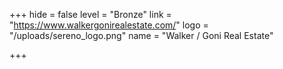 +++
hide = false
level = "Bronze"
link = "https://www.walkergonirealestate.com/"
logo = "/uploads/sereno_logo.png"
name = "Walker / Goni Real Estate"

+++
